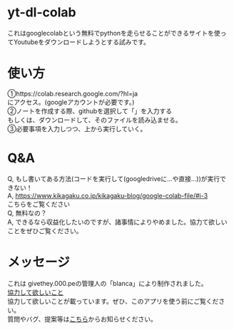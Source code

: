 # yt-dl-colab
これはgooglecolabという無料でpythonを走らせることができるサイトを使ってYoutubeをダウンロードしようとする試みです。
# 使い方
①https://colab.research.google.com/?hl=ja<br>にアクセス。(googleアカウントが必要です。)<br>
②ノートを作成する際、githubを選択して「」を入力する<br>
もしくは、ダウンロードして、そのファイルを読み込ませる。<br>
③必要事項を入力しつつ、上から実行していく。<br>
# Q&A
Q, もし書いてある方法(コードを実行して(googledriveに...や直接...))が実行できない！<br>
A, https://www.kikagaku.co.jp/kikagaku-blog/google-colab-file/#i-3<br>
こちらをご覧ください<br>
Q, 無料なの？<br>
A, できるなら収益化したいのですが、諸事情によりやめました。協力て欲しいことをぜひご覧ください。
# メッセージ
これは givethey.000.peの管理人の「blanca」により制作されました。<br>
[協力して欲しいこと](http://givethey.000.pe/forum/index.php?topic=10.0)<br>
協力して欲しいことが載っています。ぜひ、このアプリを使う前にご覧ください。<br>
質問やバグ、提案等は[こちら](http://givethey.000.pe/forum/index.php?topic=9.0)からお知らせください。
